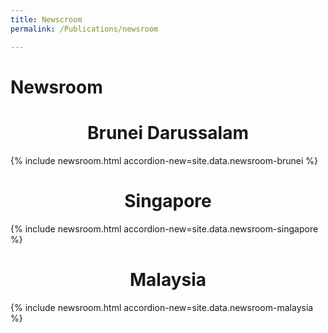 ```yaml
---
title: Newscroom
permalink: /Publications/newsroom

---
```

<h1>Newsroom</h1>
<h1 style="text-align: center;">Brunei Darussalam</h1>
{% include newsroom.html accordion-new=site.data.newsroom-brunei %}
<h1 style="text-align: center;">Singapore</h1>
{% include newsroom.html accordion-new=site.data.newsroom-singapore %}
<h1 style="text-align: center;">Malaysia</h1>
{% include newsroom.html accordion-new=site.data.newsroom-malaysia %}
